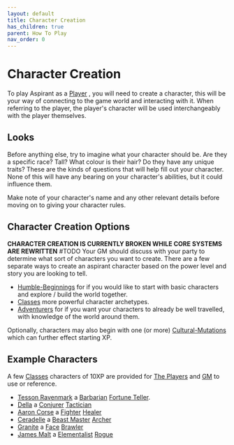 ```yaml
---
layout: default
title: Character Creation
has_children: true
parent: How To Play
nav_order: 0
---
```

# Character Creation
To play Aspirant as a [Player](How-To-Play#The%20Players) , you will need to create a character, this will be your way of connecting to the game world and interacting with it. When referring to the player, the player's character will be used interchangeably with the player themselves. 

## Looks
Before anything else, try to imagine what your character should be. Are they a specific race? Tall? What colour is their hair? Do they have any unique traits? These are the kinds of questions that will help fill out your character. None of this will have any bearing on your character's abilities, but it could influence them.

Make note of your character's name and any other relevant details before moving on to giving your character rules.

## Character Creation Options
**CHARACTER CREATION IS CURRENTLY BROKEN WHILE CORE SYSTEMS ARE REWRITTEN** #TODO 
Your GM should discuss with your party to determine what sort of characters you want to create. There are a few separate ways to create an aspirant character based on the power level and story you are looking to tell.

* [Humble-Beginnings](Humble-Beginnings) for if you would like to start with basic characters and explore / build the world together.
* [Classes](Classes) more powerful character archetypes.
* [Adventurers](Adventurers) for if you want your characters to already be well travelled, with knowledge of the world around them.


Optionally, characters may also begin with one (or more) [Cultural-Mutations](Cultural-Mutations) which can further effect starting XP.

## Example Characters
A few [Classes](Classes) characters of 10XP are provided for [The Players](How-To-Play#The%20Players) and [GM](How-To-Play#GM) to use or reference.

* [Tesson Ravenmark](Example-Characters/Tesson-Ravenmark) a [Barbarian](Classes#Barbarian) [Fortune Teller](Classes#Fortune%20Teller).
* [Della](Example-Characters/Della) a [Conjurer](Classes#Conjurer) [Tactician](Classes#Tactician)
* [Aaron Corse](Example-Characters/Aaron-Corse) a [Fighter](Classes#Fighter) [Healer](Classes#Healer)
* [Ceradelle](Example-Characters/Ceradelle) a [Beast Master](Classes#Beast%20Master) [Archer](Classes#Archer)
* [Granite](Example-Characters/Granite) a [Face](Classes#Face) [Brawler](Classes#Brawler)
* [James Malt](Example-Characters/James-Malt) a [Elementalist](Classes#Elementalist) [Rogue](Classes#Rogue)